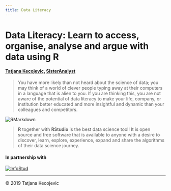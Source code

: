 ```yaml
---
title: Data Literacy
---
```

# Data Literacy: Learn to access, organise, analyse and argue with data using R

#### [Tatjana Kecojevic,](https://www.linkedin.com/in/tatjana-kecojevic-803704143/) [SisterAnalyst](https://sisteranalyst.org)

> You have more likely than not heard about the science of data; you may think of a world of clever people typing away at their computers in a language that is alien to you. If you are thinking this, you are not aware of the potential of data literacy to make your life, company, or institution better educated and more insightful and dynamic than your colleagues and competitors. 

![RMarkdown](/images/DataLit.jpg?width=40pc)

> **R** together with **RStudio** is the best data science tool! It is open source and free software that is available to anyone with a desire to discover, learn, explore, experience, expand and share the algorithms of their data science journey.  


#### In partnership with
[![InfoStud](/images/InfoStud.png?width=7.5pc)](https://www.infostud.com)



-----------------------------
© 2019 Tatjana Kecojevic


